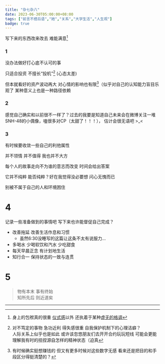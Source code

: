 ```yaml
---
title: "杂七杂八"
date: 2023-06-30T05:00:00+08:00
tags: ["前言不搭后语","她","关系","大学生活","人生观"]
badge: true
---
```


 写下来的东西改来改去 难能满意[^1]

### 1

没办法做好打心底不认可的事

只适合投资 不擅长“投机”[^2] (心态太差)

但本就看好的资产波动再大 对心情的影响也有限[^3]（似乎对自己的认知能力盲目乐观了 某种意义上也是一种路径依赖


### 2

感觉自己确实和以前很不一样了？过去的我要是知道自己未来会在微博关注一堆SNH-48的小偶像，嗑很多对CP（太甜了！！！）， 估计会很无语吧 >_<


### 3

有时候要收敛一些自己的利他属性

并不领情 并不值得 我也并不大方

每个人的故事走向不为谁的意志而改变 时间会给出答案 

<!-- Time tests all -->

它并不纯粹 能否纯粹？好在我觉得没必要想 问心无愧而已

别被不属于自己的人和环境困住


# 4

记录一些准备做到的事情吧  写下来也许能督促自己完成？

- 改善拖延 改善生活作息和习惯 
	- 虽然6:30没睡写的这篇让这条不太有说服力...
- 多喝水 少喝软饮和汽水 少吃甜食
- 每天早晨正念 有计划地生活
- 知行合一  保持状态的一致与连贯


# 5

> 物有本末 事有终始  <br>
> 知所先后 则近道矣

---

[^1]:身上的包袱真的很重 [仪式感](https://liu.xyz/zh/useless/22-to-23-new-year-eve/)以外 还执着于某种[虚无的格调](https://liu.xyz/zh/useless/about-readers/)
[^2]:对不笃定的事物 急功近利 得失感很重  自我保护机制下的心理洁癖？ <br>人际关系上似乎也是如此 或许该忽悠朋友们去开开合约玩玩短线 可能会更能理解我有时的扭捏源自怎样的精神状态（迫真
[^3]:有时候确实挺想赚钱的 但又有更多时候对这些数字无感 看来还是把目的和手段区分得挺清楚的？